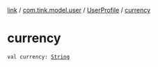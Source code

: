 [link](../../index.md) / [com.tink.model.user](../index.md) / [UserProfile](index.md) / [currency](./currency.md)

# currency

`val currency: `[`String`](https://kotlinlang.org/api/latest/jvm/stdlib/kotlin/-string/index.html)